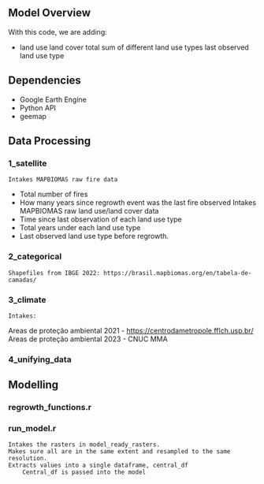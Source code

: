 ## Model Overview
With this code, we are adding:
- land use land cover
	total sum of different land use types
	last observed land use type

## Dependencies
- Google Earth Engine
- Python API
- geemap

## Data Processing

### 1_satellite

	Intakes MAPBIOMAS raw fire data
-	Total number of fires
-	How many years since regrowth event was the last fire observed
	Intakes MAPBIOMAS raw land use/land cover data
-	Time since last observation of each land use type
-	Total years under each land use type
-	Last observed land use type before regrowth.

### 2_categorical
	Shapefiles from IBGE 2022: https://brasil.mapbiomas.org/en/tabela-de-camadas/

### 3_climate
	Intakes: 
Areas de proteção ambiental 2021 - https://centrodametropole.fflch.usp.br/
Areas de proteção ambiental 2023 - CNUC MMA


### 4_unifying_data


## Modelling

### regrowth_functions.r


### run_model.r

	Intakes the rasters in model_ready_rasters.
	Makes sure all are in the same extent and resampled to the same resolution.
	Extracts values into a single dataframe, central_df
		Central_df is passed into the model
